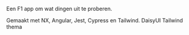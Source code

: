 Een F1 app om wat dingen uit te proberen.

Gemaakt met NX, Angular, Jest, Cypress en Tailwind. DaisyUI Tailwind thema
